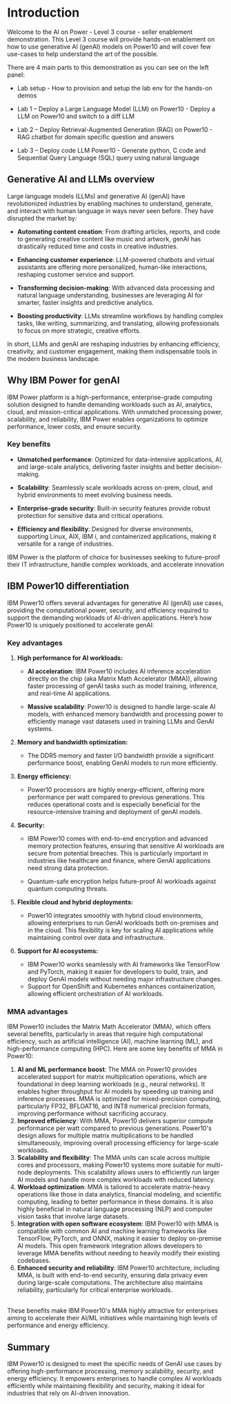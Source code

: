# Introduction

Welcome to the AI on Power - Level 3 course - seller enablement demonstration.
This Level 3 course will provide hands-on enablement on how to use generative AI (genAI) models on Power10 and will cover few use-cases to help understand the art of the possible.

There are 4 main parts to this demonstration as you can see on the left panel:

* Lab setup - How to provision and setup the lab env for the hands-on demos

* Lab 1 – Deploy a Large Language Model (LLM) on Power10 - Deploy a LLM on Power10 and switch to a diff LLM

* Lab 2 – Deploy Retrieval-Augmented Generation (RAG) on Power10 - RAG chatbot for domain specific question and answers

* Lab 3 – Deploy code LLM Power10 - Generate python, C code and Sequential Query Language (SQL) query using natural language

## Generative AI and LLMs overview

Large language models (LLMs) and generative AI (genAI) have revolutionized industries by enabling machines to understand, generate, and interact with human language in ways never seen before. They have disrupted the market by:

* **Automating content creation**: From drafting articles, reports, and code to generating creative content like music and artwork, genAI has drastically reduced time and costs in creative industries.

* **Enhancing customer experience**: LLM-powered chatbots and virtual assistants are offering more personalized, human-like interactions, reshaping customer service and support.

* **Transforming decision-making**: With advanced data processing and natural language understanding, businesses are leveraging AI for smarter, faster insights and predictive analytics.

* **Boosting productivity**: LLMs streamline workflows by handling complex tasks, like writing, summarizing, and translating, allowing professionals to focus on more strategic, creative efforts.

In short, LLMs and genAI are reshaping industries by enhancing efficiency, creativity, and customer engagement, making them indispensable tools in the modern business landscape.

## Why IBM Power for genAI
IBM Power platform is a high-performance, enterprise-grade computing solution designed to handle demanding workloads such as AI, analytics, cloud, and mission-critical applications. With unmatched processing power, scalability, and reliability, IBM Power enables organizations to optimize performance, lower costs, and ensure security.

### Key benefits

* **Unmatched performance**: Optimized for data-intensive applications, AI, and large-scale analytics, delivering faster insights and better decision-making.

* **Scalability**: Seamlessly scale workloads across on-prem, cloud, and hybrid environments to meet evolving business needs.

* **Enterprise-grade security**: Built-in security features provide robust protection for sensitive data and critical operations.

* **Efficiency and flexibility**: Designed for diverse environments, supporting Linux, AIX, IBM i, and containerized applications, making it versatile for a range of industries.

IBM Power is the platform of choice for businesses seeking to future-proof their IT infrastructure, handle complex workloads, and accelerate innovation

## IBM Power10 differentiation

IBM Power10 offers several advantages for generative AI (genAI) use cases, providing the computational power, security, and efficiency required to support the demanding workloads of AI-driven applications. Here’s how Power10 is uniquely positioned to accelerate genAI:

### Key advantages

1. **High performance for AI workloads:**

    * **AI acceleration**: IBM Power10 includes AI inference acceleration directly on the chip (aka Matrix Math Accelerator (MMA)), allowing faster processing of genAI tasks such as model training, inference, and real-time AI applications.

    * **Massive scalability**: Power10 is designed to handle large-scale AI models, with enhanced memory bandwidth and processing power to efficiently manage vast datasets used in training LLMs and GenAI systems.

2. **Memory and bandwidth optimization:**

    * The DDR5 memory and faster I/O bandwidth provide a significant performance boost, enabling GenAI models to run more efficiently.

3. **Energy efficiency:**

    * Power10 processors are highly energy-efficient, offering more performance per watt compared to previous generations. This reduces operational costs and is especially beneficial for the resource-intensive training and deployment of genAI models.

4. **Security:**

    * IBM Power10 comes with end-to-end encryption and advanced memory protection features, ensuring that sensitive AI workloads are secure from potential breaches. This is particularly important in industries like healthcare and finance, where GenAI applications need strong data protection.
      
    * Quantum-safe encryption helps future-proof AI workloads against quantum computing threats.

5. **Flexible cloud and hybrid deployments:**

    * Power10 integrates smoothly with hybrid cloud environments, allowing enterprises to run GenAI workloads both on-premises and in the cloud. This flexibility is key for scaling AI applications while maintaining control over data and infrastructure.

6. **Support for AI ecosystems:**

    * IBM Power10 works seamlessly with AI frameworks like TensorFlow and PyTorch, making it easier for developers to build, train, and deploy GenAI models without needing major infrastructure changes.
    * Support for OpenShift and Kubernetes enhances containerization, allowing efficient orchestration of AI workloads.

### MMA advantages
IBM Power10 includes the Matrix Math Accelerator (MMA), which offers several benefits, particularly in areas that require high computational efficiency, such as artificial intelligence (AI), machine learning (ML), and high-performance computing (HPC). Here are some key benefits of MMA in Power10:

1. **AI and ML performance boost**: The MMA on Power10 provides accelerated support for matrix multiplication operations, which are foundational in deep learning workloads (e.g., neural networks). It enables higher throughput for AI models by speeding up training and inference processes. MMA is optimized for mixed-precision computing, particularly FP32, BFLOAT16, and INT8 numerical precision formats, improving performance without sacrificing accuracy.
2. **Improved efficiency**: With MMA, Power10 delivers superior compute performance per watt compared to previous generations. Power10's design allows for multiple matrix multiplications to be handled simultaneously, improving overall processing efficiency for large-scale workloads.
3. **Scalability and flexibility**: The MMA units can scale across multiple cores and processors, making Power10 systems more suitable for multi-node deployments. This scalability allows users to efficiently run larger AI models and handle more complex workloads with reduced latency.
4. **Workload optimization**: MMA is tailored to accelerate matrix-heavy operations like those in data analytics, financial modeling, and scientific computing, leading to better performance in these domains. It is also highly beneficial in natural language processing (NLP) and computer vision tasks that involve large datasets.
5. **Integration with open software ecosystem**: IBM Power10 with MMA is compatible with common AI and machine learning frameworks like TensorFlow, PyTorch, and ONNX, making it easier to deploy on-premise AI models. This open framework integration allows developers to leverage MMA benefits without needing to heavily modify their existing codebases.
6. **Enhanced security and reliability**: IBM Power10 architecture, including MMA, is built with end-to-end security, ensuring data privacy even during large-scale computations. The architecture also maintains reliability, particularly for critical enterprise workloads.
<br>   
These benefits make IBM Power10's MMA highly attractive for enterprises aiming to accelerate their AI/ML initiatives while maintaining high levels of performance and energy efficiency.

## **Summary**

IBM Power10 is designed to meet the specific needs of GenAI use cases by offering high-performance processing, memory scalability, security, and energy efficiency. It empowers enterprises to handle complex AI workloads efficiently while maintaining flexibility and security, making it ideal for industries that rely on AI-driven innovation.
